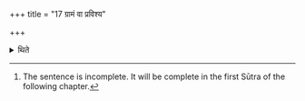 +++
title = "17 ग्रामं वा प्रविश्य"

+++

<details><summary>थिते</summary>

17. Optionally, having entered into the village, he should perform the Traidhātarīyā-offering,[^1]  

[^1]: The sentence is incomplete. It will be complete in the first Sūtra of the following chapter.  
</details>
